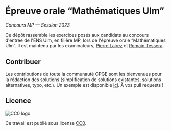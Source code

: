 # Épreuve orale “Mathématiques Ulm”

*Concours MP — Session 2023*

Ce dépôt rassemble les exercices posés aux candidats au concours d'entrée de l'ENS Ulm, en filière MP, lors de l'épreuve orale “Mathématiques Ulm”.
Il est maintenu par les examinateurs, [Pierre Lairez](https://mathexp.eu/lairez) et [Romain Tessera](https://www.normalesup.org/~tessera/).

## Contribuer

Les contributions de toute la communauté CPGE sont les bienvenues pour la rédaction des solutions (simplification de solutions existantes, solutions alternatives, typo, etc.).
Un exemple est disponible [ici](https://github.com/lairez/math-ulm-2023/blob/main/sec/01_divis_card_GLnFp.tex).
À vos pull requests !

## Licence

![CC0 logo](https://licensebuttons.net/p/zero/1.0/80x15.png)

Ce travail est publié sous license [CC0](http://creativecommons.org/publicdomain/zero/1.0).
